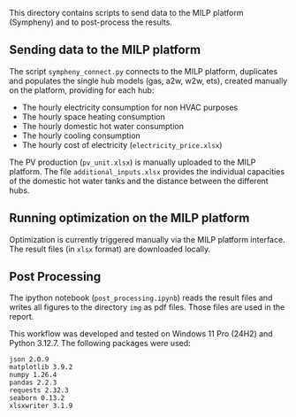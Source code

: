 This directory contains scripts to send data to the MILP platform (Sympheny) and to post-process the results.

## Sending data to the MILP platform

The script `sympheny_connect.py` connects to the MILP platform, duplicates and populates the single hub models (gas, a2w, w2w, ets), created manually on the platform, providing for each hub:
- The hourly electricity consumption for non HVAC purposes
- The hourly space heating consumption
- The hourly domestic hot water consumption
- The hourly cooling consumption
- The hourly cost of electricity (`electricity_price.xlsx`)

The PV production (`pv_unit.xlsx`) is manually uploaded to the MILP platform.
The file `additional_inputs.xlsx` provides the individual capacities of the domestic hot water tanks and the distance between the different hubs.

## Running optimization on the MILP platform

Optimization is currently triggered manually via the MILP platform interface. 
The result files (in `xlsx` format) are downloaded locally.

## Post Processing

The ipython notebook (`post_processing.ipynb`) reads the result files and writes all figures to the directory `img` as pdf files. Those files are used in the report.

This workflow was developed and tested on Windows 11 Pro (24H2) and Python 3.12.7. The following packages were used:
```
json 2.0.9
matplotlib 3.9.2
numpy 1.26.4
pandas 2.2.3
requests 2.32.3
seaborn 0.13.2
xlsxwriter 3.1.9
```
